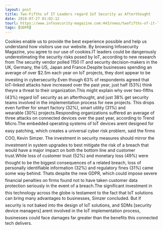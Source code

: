```yaml
---
layout: post
title: Two-Fifths of IT Leaders regard IoT Security as Afterthought
date: 2018-07-27 01:02:12
tourl: https://www.infosecurity-magazine.com:443/news/twofifths-of-it-leaders-regard-iot/
tags: [GDPR]
---
```

Cookies enable us to provide the best experience possible and help us understand how visitors use our website. By browsing Infosecurity Magazine, you agree to our use of cookies.IT leaders could be dangerously underestimating the security risks posed by IoT, according to new research from The security vendor polled 1150 IT and security decision-makers in the UK, Germany, the US, Japan and France.Despite businesses spending an average of over $2.5m each year on IoT projects, they dont appear to be investing in cybersecurity.Even though 63% of respondents agreed that IoT-linked attacks have increased over the past year, just half (53%) think theyre a threat to their organization.This might explain why over two-fifths (43%) regard IoT security as an afterthought, and just 38% get security teams involved in the implementation process for new projects. This drops even further for smart factory (32%), smart utility (31%) and wearable (30%) projects.Responding organizations suffered an average of three attacks on connected devices over the past year, according to Trend Micro.The embedded operating systems of IoT devices arent designed for easy patching, which creates a universal cyber risk problem, said the firms COO, Kevin Simzer. The investment in security measures should mirror the investment in system upgrades to best mitigate the risk of a breach that would have a major impact on both the bottom line and customer trust.While loss of customer trust (52%) and monetary loss (49%) were thought to be the biggest consequences of a related breach, loss of personally identifiable information (32%) and regulatory fines (31%) came some way behind. Thats despite the new GDPR, which could impose severe financial penalties on firms found not to have taken customer data protection seriously in the event of a breach.The significant investment in this technology across the globe is testament to the fact that IoT solutions can bring many advantages to businesses, Simzer concluded. But if security is not baked into the design of IoT solutions, and SDMs [security device managers] arent involved in the IoT implementation process, businesses could face damages far greater than the benefits this connected tech delivers.